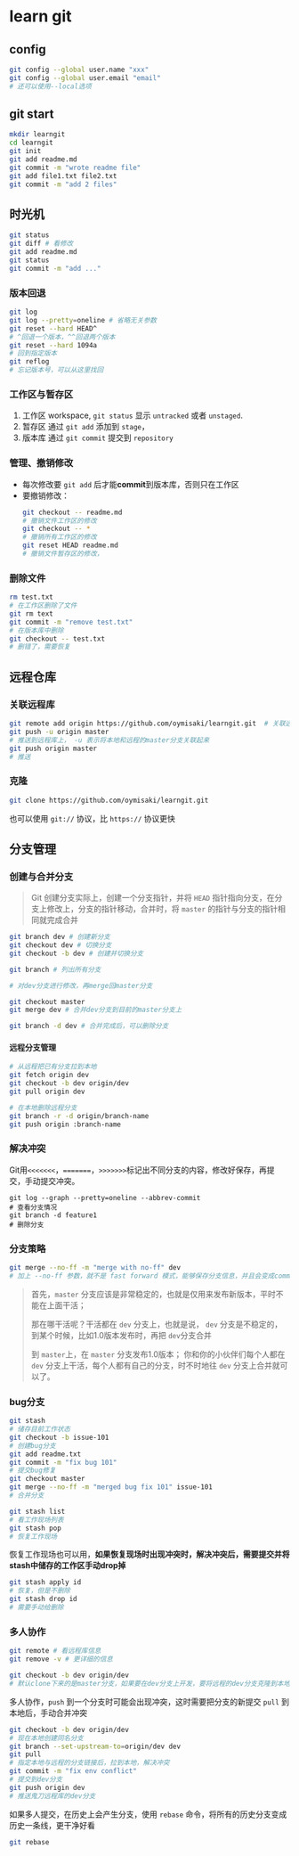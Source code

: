 # learn git

## config
```sh
git config --global user.name "xxx"
git config --global user.email "email"
# 还可以使用--local选项
```

## git start
```sh
mkdir learngit
cd learngit
git init
git add readme.md
git commit -m "wrote readme file"
git add file1.txt file2.txt
git commit -m "add 2 files"
```

## 时光机
```sh
git status
git diff # 看修改
git add readme.md
git status
git commit -m "add ..."
```

### 版本回退
```sh
git log
git log --pretty=oneline # 省略无关参数
git reset --hard HEAD^
# ^回退一个版本，^^回退两个版本
git reset --hard 1094a
# 回到指定版本
git reflog
# 忘记版本号，可以从这里找回
```

### 工作区与暂存区
1. 工作区 workspace, `git status` 显示 `untracked` 或者 `unstaged`.
2. 暂存区 通过 `git add` 添加到 `stage`， 
3. 版本库 通过 `git commit` 提交到 `repository`

### 管理、撤销修改
+ 每次修改要 `git add` 后才能**commit**到版本库，否则只在工作区
+ 要撤销修改：
  ```sh
  git checkout -- readme.md
  # 撤销文件工作区的修改
  git checkout -- *
  # 撤销所有工作区的修改
  git reset HEAD readme.md
  # 撤销文件暂存区的修改，
  ```

### 删除文件
```sh
rm test.txt
# 在工作区删除了文件
git rm text
git commit -m "remove test.txt"
# 在版本库中删除
git checkout -- test.txt
# 删错了，需要恢复
```

## 远程仓库

### 关联远程库
```sh
git remote add origin https://github.com/oymisaki/learngit.git  # 关联远程库
git push -u origin master
# 推送到远程库上， -u 表示将本地和远程的master分支关联起来
git push origin master
# 推送
```

### 克隆
```sh
git clone https://github.com/oymisaki/learngit.git
```
也可以使用 `git://` 协议，比 `https://` 协议更快

## 分支管理

### 创建与合并分支
> Git 创建分支实际上，创建一个分支指针，并将 `HEAD` 指针指向分支，在分支上修改上，分支的指针移动，合并时，将 `master` 的指针与分支的指针相同就完成合并
```sh
git branch dev # 创建新分支
git checkout dev # 切换分支
git checkout -b dev # 创建并切换分支

git branch # 列出所有分支

# 对dev分支进行修改，再merge回master分支

git checkout master 
git merge dev # 合并dev分支到目前的master分支上

git branch -d dev # 合并完成后，可以删除分支
```
#### 远程分支管理
```sh
# 从远程把已有分支拉到本地
git fetch origin dev
git checkout -b dev origin/dev
git pull origin dev

# 在本地删除远程分支
git branch -r -d origin/branch-name
git push origin :branch-name
```

### 解决冲突
Git用`<<<<<<<`，`=======`，`>>>>>>>`标记出不同分支的内容，修改好保存，再提交，手动提交冲突。
```
git log --graph --pretty=oneline --abbrev-commit
# 查看分支情况
git branch -d feature1
# 删除分支
```

### 分支策略
```sh
git merge --no-ff -m "merge with no-ff" dev
# 加上 --no-ff 参数，就不是 fast forward 模式，能够保存分支信息，并且会变成commit，所以要加后面的参数
```

>首先，`master` 分支应该是非常稳定的，也就是仅用来发布新版本，平时不能在上面干活；
>
>那在哪干活呢？干活都在  `dev`  分支上，也就是说， `dev` 分支是不稳定的，到某个时候，比如1.0版本发布时，再把 `dev`分支合并
>
>到 `master`上，在 `master` 分支发布1.0版本；
你和你的小伙伴们每个人都在 `dev` 分支上干活，每个人都有自己的分支，时不时地往 `dev` 分支上合并就可以了。

### bug分支
```sh
git stash
# 储存目前工作状态
git checkout -b issue-101
# 创建bug分支
git add readme.txt 
git commit -m "fix bug 101"
# 提交bug修复
git checkout master
git merge --no-ff -m "merged bug fix 101" issue-101
# 合并分支

git stash list
# 看工作现场列表
git stash pop
# 恢复工作现场
```

恢复工作现场也可以用，**如果恢复现场时出现冲突时，解决冲突后，需要提交并将stash中储存的工作区手动drop掉**
```sh
git stash apply id
# 恢复，但是不删除
git stash drop id
# 需要手动给删除
```

### 多人协作

```sh
git remote # 看远程库信息
git remove -v # 更详细的信息

git checkout -b dev origin/dev
# 默认clone下来的是master分支，如果要在dev分支上开发，要将远程的dev分支克隆到本地
```

多人协作，`push` 到一个分支时可能会出现冲突，这时需要把分支的新提交 `pull` 到本地后，手动合并冲突

```sh
git checkout -b dev origin/dev
# 现在本地创建同名分支
git branch --set-upstream-to=origin/dev dev
git pull
# 指定本地与远程的分支链接后，拉到本地，解决冲突
git commit -m "fix env conflict"
# 提交到dev分支
git push origin dev
# 推送鬼刀远程库的dev分支
```
如果多人提交，在历史上会产生分支，使用 `rebase` 命令，将所有的历史分支变成历史一条线，更干净好看

```sh
git rebase
```

